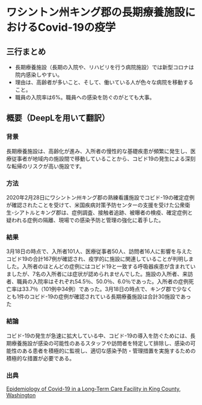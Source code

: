 # ワシントン州キング郡の長期療養施設におけるCovid-19の疫学

## 三行まとめ
- 長期療養施設（長期の入院や、リハビリを行う病院施設）では新型コロナは院内感染しやすい。
- 理由は、高齢者が多いこと、そして、働いている人が色々な病院を移動すること。
- 職員の入院率は6%。職員への感染を防ぐのがとても大事。


## 概要（DeepLを用いて翻訳）

### 背景
長期療養施設は、高齢化が進み、入所者の慢性的な基礎疾患が頻繁に発生し、医療従事者が地域内の施設間で移動していることから、コビド19の発生による深刻な転帰のリスクが高い施設です。

### 方法
2020年2月28日にワシントン州キング郡の熟練看護施設でコビド-19の確定症例が確認されたことを受けて、米国疾病対策予防センターの支援を受けた公衆衛生-シアトルとキング郡は、症例調査、接触者追跡、被曝者の検疫、確定症例と疑われる症例の隔離、現場での感染予防と管理の強化に着手した。

### 結果
3月18日の時点で、入所者101人、医療従事者50人、訪問者16人に影響を与えたコビド19の合計167例が確認され、疫学的に施設に関連していることが判明しました。入所者のほとんどの症例にはコビド19と一致する呼吸器疾患が含まれていましたが、7名の入所者には症状が認められませんでした。施設の入所者、来訪者、職員の入院率はそれぞれ54.5％、50.0％、6.0％であった。入所者の症例死亡率は33.7％（101例中34例）であった。3月18日の時点で、キング郡で少なくとも1件のコビド-19の症例が確認されている長期療養施設は合計30施設であった

### 結論
コビド-19の発生が急速に拡大している中、コビド-19の導入を防ぐためには、長期療養施設が感染の可能性のあるスタッフや訪問者を特定して排除し、感染の可能性のある患者を積極的に監視し、適切な感染予防・管理措置を実施するための積極的な措置が必要である。

### 出典

[Epidemiology of Covid-19 in a Long-Term Care Facility in King County, Washington
](https://www.nejm.org/doi/full/10.1056/NEJMoa2005412?query=featured_home)
